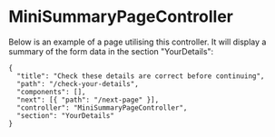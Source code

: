 # MiniSummaryPageController

Below is an example of a page utilising this controller. It will display a summary of the form data in the section "YourDetails":

```json5
{
  "title": "Check these details are correct before continuing",
  "path": "/check-your-details",
  "components": [],
  "next": [{ "path": "/next-page" }],
  "controller": "MiniSummaryPageController",
  "section": "YourDetails"
}
```